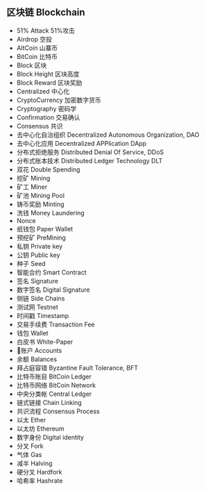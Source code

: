 ## 区块链 Blockchain

* 51% Attack 51%攻击
* Airdrop 空投
* AltCoin 山寨币
* BitCoin 比特币
* Block 区块
* Block Height 区块高度
* Block Reward 区块奖励
* Centralized 中心化
* CryptoCurrency 加密数字货币
* Cryptography 密码学
* Confirmation 交易确认
* Consensus 共识
* 去中心化自治组织 Decentralized Autonomous Organization, DAO
* 去中心化应用 Decentralized APPlication DApp
* 分布式拒绝服务 Distributed Denial Of Service, DDoS
* 分布式账本技术 Distributed Ledger Technology DLT
* 双花 Double Spending
* 挖矿 Mining
* 矿工 Miner
* 矿池 Mining Pool
* 铸币奖励 Minting
* 洗钱 Money Laundering
* Nonce
* 纸钱包 Paper Wallet
* 预挖矿 PreMining
* 私钥 Private key
* 公钥 Public key
* 种子 Seed
* 智能合约 Smart Contract
* 签名 Signature
* 数字签名 Digital Signature
* 侧链 Side Chains
* 测试网 Testnet
* 时间戳 Timestamp
* 交易手续费 Transaction Fee
* 钱包 Wallet
* 白皮书 White-Paper
* 账户 Accounts
* 余额 Balances
* 拜占庭容错 Byzantine Fault Tolerance, BFT
* 比特币账目 BitCoin Ledger
* 比特币网络 BitCoin Network
* 中央分类帐 Central Ledger
* 链式链接 Chain Linking
* 共识流程 Consensus Process
* 以太 Ether
* 以太坊 Ethereum
* 数字身份 Digital identity
* 分叉 Fork
* 气体 Gas
* 减半 Halving
* 硬分叉 Hardfork
* 哈希率 Hashrate